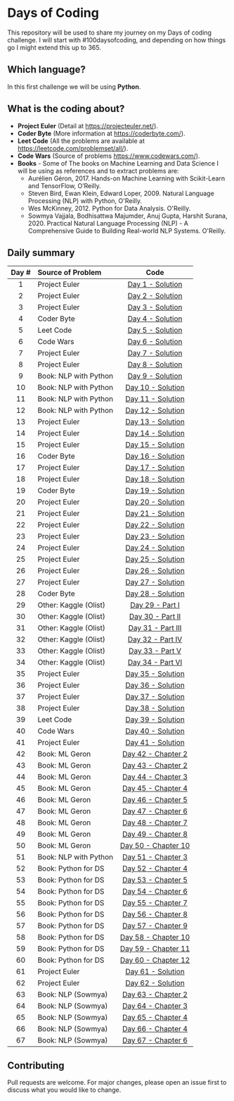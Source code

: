 # Days of Coding

This repository will be used to share my journey on my Days of coding challenge. I will start with #100daysofcoding, and depending on how things go I might extend this up to 365.

## Which language?
In this first challenge we will be using **Python**.


## What is the coding about?

* **Project Euler** (Detail at https://projecteuler.net/).
* **Coder Byte** (More information at https://coderbyte.com/).
* **Leet Code** (All the problems are available at https://leetcode.com/problemset/all/).
* **Code Wars** (Source of problems https://www.codewars.com/).
* **Books** - Some of The books on Machine Learning and Data Science I will be using as references and to extract problems are:
    * Aurélien Géron, 2017. Hands-on Machine Learning with Scikit-Learn and TensorFlow, O’Reilly.
    * Steven Bird, Ewan Klein, Edward Loper, 2009. Natural Language Processing (NLP) with Python, O'Reilly.
    * Wes McKinney, 2012. Python for Data Analysis. O'Reilly.
    * Sowmya Vajjala, Bodhisattwa Majumder, Anuj Gupta, Harshit Surana, 2020. Practical Natural Language Processing (NLP) - A Comprehensive Guide to Building Real-world NLP Systems. O'Reilly.


## Daily summary

Day # | Source of Problem | Code
:----:|:-----|:-------:
1   | Project Euler         | [Day 1 - Solution](https://github.com/machadomr/DaysOfCode/blob/main/01_ProjectEuler/Day_01.ipynb)
2   | Project Euler         | [Day 2 - Solution](https://github.com/machadomr/DaysOfCode/blob/main/01_ProjectEuler/Day_02.ipynb)
3   | Project Euler         | [Day 3 - Solution](https://github.com/machadomr/DaysOfCode/blob/main/01_ProjectEuler/Day_03.ipynb)
4   | Coder Byte            | [Day 4 - Solution](https://github.com/machadomr/DaysOfCode/blob/main/02_CoderByte/Day_04.ipynb)
5   | Leet Code             | [Day 5 - Solution](https://github.com/machadomr/DaysOfCode/blob/main/03_LeetCode/Day_05.ipynb)
6   | Code Wars             | [Day 6 - Solution](https://github.com/machadomr/DaysOfCode/blob/main/04_CodeWars/Day_06.ipynb)
7   | Project Euler         | [Day 7 - Solution](https://github.com/machadomr/DaysOfCode/blob/main/01_ProjectEuler/Day_07.ipynb)
8   | Project Euler         | [Day 8 - Solution](https://github.com/machadomr/DaysOfCode/blob/main/01_ProjectEuler/Day_08.ipynb)
9   | Book: NLP with Python | [Day 9 - Solution](https://github.com/machadomr/DaysOfCode/blob/main/05_Books/Bird_NLP/Day_09.ipynb)
10  | Book: NLP with Python | [Day 10 - Solution](https://github.com/machadomr/DaysOfCode/blob/main/05_Books/Bird_NLP/Day_10.ipynb)
11  | Book: NLP with Python | [Day 11 - Solution](https://github.com/machadomr/DaysOfCode/blob/main/05_Books/Bird_NLP/Day_11.ipynb)
12  | Book: NLP with Python | [Day 12 - Solution](https://github.com/machadomr/DaysOfCode/blob/main/05_Books/Bird_NLP/Day_12.ipynb)
13  | Project Euler         | [Day 13 - Solution](https://github.com/machadomr/DaysOfCode/blob/main/01_ProjectEuler/Day_13.ipynb)
14  | Project Euler         | [Day 14 - Solution](https://github.com/machadomr/DaysOfCode/blob/main/01_ProjectEuler/Day_14.ipynb)
15  | Project Euler         | [Day 15 - Solution](https://github.com/machadomr/DaysOfCode/blob/main/01_ProjectEuler/Day_15.ipynb)
16  | Coder Byte            | [Day 16 - Solution](https://github.com/machadomr/DaysOfCode/blob/main/02_CoderByte/Day_16.ipynb)
17  | Project Euler         | [Day 17 - Solution](https://github.com/machadomr/DaysOfCode/blob/main/01_ProjectEuler/Day_17.ipynb)
18  | Project Euler         | [Day 18 - Solution](https://github.com/machadomr/DaysOfCode/blob/main/01_ProjectEuler/Day_18.ipynb)
19  | Coder Byte            | [Day 19 - Solution](https://github.com/machadomr/DaysOfCode/blob/main/02_CoderByte/Day_19.ipynb)
20  | Project Euler         | [Day 20 - Solution](https://github.com/machadomr/DaysOfCode/blob/main/01_ProjectEuler/Day_20.ipynb)
21  | Project Euler         | [Day 21 - Solution](https://github.com/machadomr/DaysOfCode/blob/main/01_ProjectEuler/Day_21.ipynb)
22  | Project Euler         | [Day 22 - Solution](https://github.com/machadomr/DaysOfCode/blob/main/01_ProjectEuler/Day_22.ipynb)
23  | Project Euler         | [Day 23 - Solution](https://github.com/machadomr/DaysOfCode/blob/main/01_ProjectEuler/Day_23.ipynb)
24  | Project Euler         | [Day 24 - Solution](https://github.com/machadomr/DaysOfCode/blob/main/01_ProjectEuler/Day_24.ipynb)
25  | Project Euler         | [Day 25 - Solution](https://github.com/machadomr/DaysOfCode/blob/main/01_ProjectEuler/Day_25.ipynb)
26  | Project Euler         | [Day 26 - Solution](https://github.com/machadomr/DaysOfCode/blob/main/01_ProjectEuler/Day_26.ipynb)
27  | Project Euler         | [Day 27 - Solution](https://github.com/machadomr/DaysOfCode/blob/main/01_ProjectEuler/Day_27.ipynb)
28  | Coder Byte            | [Day 28 - Solution](https://github.com/machadomr/DaysOfCode/blob/main/02_CoderByte/Day_28.ipynb)
29  | Other: Kaggle (Olist) | [Day 29 - Part I](https://github.com/machadomr/DaysOfCode/blob/main/06_Other/01_Kaggle_Olist.ipynb)
30  | Other: Kaggle (Olist) | [Day 30 - Part II](https://github.com/machadomr/DaysOfCode/blob/main/06_Other/01_Kaggle_Olist.ipynb)
31  | Other: Kaggle (Olist) | [Day 31 - Part III](https://github.com/machadomr/DaysOfCode/blob/main/06_Other/01_Kaggle_Olist.ipynb)
32  | Other: Kaggle (Olist) | [Day 32 - Part IV](https://github.com/machadomr/DaysOfCode/blob/main/06_Other/01_Kaggle_Olist.ipynb)
33  | Other: Kaggle (Olist) | [Day 33 - Part V](https://github.com/machadomr/DaysOfCode/blob/main/06_Other/01_Kaggle_Olist.ipynb)
34  | Other: Kaggle (Olist) | [Day 34 - Part VI](https://github.com/machadomr/DaysOfCode/blob/main/06_Other/01_Kaggle_Olist.ipynb)
35  | Project Euler         | [Day 35 - Solution](https://github.com/machadomr/DaysOfCode/blob/main/01_ProjectEuler/Day_35.ipynb)
36  | Project Euler         | [Day 36 - Solution](https://github.com/machadomr/DaysOfCode/blob/main/01_ProjectEuler/Day_36.ipynb)
37  | Project Euler         | [Day 37 - Solution](https://github.com/machadomr/DaysOfCode/blob/main/01_ProjectEuler/Day_37.ipynb)
38  | Project Euler         | [Day 38 - Solution](https://github.com/machadomr/DaysOfCode/blob/main/01_ProjectEuler/Day_38.ipynb)
39  | Leet Code             | [Day 39 - Solution](https://github.com/machadomr/DaysOfCode/blob/main/03_LeetCode/Day_39.ipynb)
40  | Code Wars             | [Day 40 - Solution](https://github.com/machadomr/DaysOfCode/blob/main/04_CodeWars/Day_40.ipynb)
41  | Project Euler         | [Day 41 - Solution](https://github.com/machadomr/DaysOfCode/blob/main/01_ProjectEuler/Day_41.ipynb)
42  | Book: ML Geron        | [Day 42 - Chapter 2](https://github.com/machadomr/DaysOfCode/blob/main/05_Books/Geron_ML/Chapter2_End_To_End_Project.ipynb)
43  | Book: ML Geron        | [Day 43 - Chapter 2](https://github.com/machadomr/DaysOfCode/blob/main/05_Books/Geron_ML/Chapter2_End_To_End_Project.ipynb)
44  | Book: ML Geron        | [Day 44 - Chapter 3](https://github.com/machadomr/DaysOfCode/blob/main/05_Books/Geron_ML/Chapter3_Classification.ipynb)
45  | Book: ML Geron        | [Day 45 - Chapter 4](https://github.com/machadomr/DaysOfCode/blob/main/05_Books/Geron_ML/Chapter4_LinearModels.ipynb)
46  | Book: ML Geron        | [Day 46 - Chapter 5](https://github.com/machadomr/DaysOfCode/blob/main/05_Books/Geron_ML/Chapter5_SVMs.ipynb)
47  | Book: ML Geron        | [Day 47 - Chapter 6](https://github.com/machadomr/DaysOfCode/blob/main/05_Books/Geron_ML/Chapter6_DT.ipynb)
48  | Book: ML Geron        | [Day 48 - Chapter 7](https://github.com/machadomr/DaysOfCode/blob/main/05_Books/Geron_ML/Chapter7_Ensemble_and_RF.ipynb)
49  | Book: ML Geron        | [Day 49 - Chapter 8](https://github.com/machadomr/DaysOfCode/blob/main/05_Books/Geron_ML/Chapter8_DimensionalityReduction_and_Clustering.ipynb)
50  | Book: ML Geron        | [Day 50 - Chapter 10](https://github.com/machadomr/DaysOfCode/blob/main/05_Books/Geron_ML/Chapter10_Intro_to_ANN.ipynb)
51  | Book: NLP with Python | [Day 51 - Chapter 3](https://github.com/machadomr/DaysOfCode/blob/main/05_Books/Bird_NLP/Chapter3_ProcessingRawText.ipynb)
52  | Book: Python for DS   | [Day 52 - Chapter 4](https://github.com/machadomr/DaysOfCode/blob/main/05_Books/Wes_PythonDS/Chapter4_Numpy.ipynb)
53  | Book: Python for DS   | [Day 53 - Chapter 5](https://github.com/machadomr/DaysOfCode/blob/main/05_Books/Wes_PythonDS/Chapter5_Pandas.ipynb)
54  | Book: Python for DS   | [Day 54 - Chapter 6](https://github.com/machadomr/DaysOfCode/blob/main/05_Books/Wes_PythonDS/Chapter6_DataLoadingStorage.ipynb)
55  | Book: Python for DS   | [Day 55 - Chapter 7](https://github.com/machadomr/DaysOfCode/blob/main/05_Books/Wes_PythonDS/Chapter7_DataWrangling.ipynb)
56  | Book: Python for DS   | [Day 56 - Chapter 8](https://github.com/machadomr/DaysOfCode/blob/main/05_Books/Wes_PythonDS/Chapter8_DataWranglingII.ipynb)
57  | Book: Python for DS   | [Day 57 - Chapter 9](https://github.com/machadomr/DaysOfCode/blob/main/05_Books/Wes_PythonDS/Chapter9_DataVisualization.ipynb)
58  | Book: Python for DS   | [Day 58 - Chapter 10](https://github.com/machadomr/DaysOfCode/blob/main/05_Books/Wes_PythonDS/Chapter10_DataAggregation.ipynb)
59  | Book: Python for DS   | [Day 59 - Chapter 11](https://github.com/machadomr/DaysOfCode/blob/main/05_Books/Wes_PythonDS/Chapter11_TimeSeries.ipynb)
60  | Book: Python for DS   | [Day 60 - Chapter 12](https://github.com/machadomr/DaysOfCode/blob/main/05_Books/Wes_PythonDS/Chapter12_DataAnalysisExamples.ipynb)
61  | Project Euler         | [Day 61 - Solution](https://github.com/machadomr/DaysOfCode/blob/main/01_ProjectEuler/Day_61.ipynb)
62  | Project Euler         | [Day 62 - Solution](https://github.com/machadomr/DaysOfCode/blob/main/01_ProjectEuler/Day_62.ipynb)
63  | Book: NLP (Sowmya)    | [Day 63 - Chapter 2](https://github.com/machadomr/DaysOfCode/blob/main/05_Books/Sowmya_NLP/Chapter2_WebScrapping.ipynb)
64  | Book: NLP (Sowmya)    | [Day 64 - Chapter 3](https://github.com/machadomr/DaysOfCode/blob/main/05_Books/Sowmya_NLP/Chapter3_TextRepresentation.ipynb)
65  | Book: NLP (Sowmya)    | [Day 65 - Chapter 4](https://github.com/machadomr/DaysOfCode/blob/main/05_Books/Sowmya_NLP/Chapter4_Classification.ipynb)
66  | Book: NLP (Sowmya)    | [Day 66 - Chapter 4](https://github.com/machadomr/DaysOfCode/blob/main/05_Books/Sowmya_NLP/Chapter4_ClassificationII.ipynb)
67  | Book: NLP (Sowmya)    | [Day 67 - Chapter 6](https://github.com/machadomr/DaysOfCode/blob/main/05_Books/Sowmya_NLP/Chapter6_CNNandRNN.ipynb)







## Contributing
Pull requests are welcome. For major changes, please open an issue first to discuss what you would like to change.
